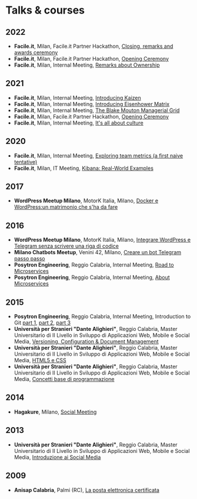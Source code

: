 # Talks & courses

## 2022

* **Facile.it**, Milan, Facile.it Partner Hackathon, [Closing, remarks and awards ceremony](https://www.slideshare.net/parallelit/fp-hackathon-closing-remarks-and-awards-ceremony)
* **Facile.it**, Milan, Facile.it Partner Hackathon, [Opening Ceremony](https://www.slideshare.net/parallelit/facileit-partner-hackathon-2022)
* **Facile.it**, Milan, Internal Meeting, [Remarks about Ownership](https://www.slideshare.net/parallelit/remarks-about-ownership)

## 2021

* **Facile.it**, Milan, Internal Meeting, [Introducing Kaizen](https://www.slideshare.net/parallelit/introducing-kaizen)
* **Facile.it**, Milan, Internal Meeting, [Introducing Eisenhower Matrix](https://www.slideshare.net/parallelit/introducing-eisenhower-matrix)
* **Facile.it**, Milan, Internal Meeting, [The Blake Mouton Managerial Grid](https://www.slideshare.net/parallelit/the-blake-mouton-managerial-grid-249491395)
* **Facile.it**, Milan, Facile.it Partner Hackathon, [Opening Ceremony](https://www.slideshare.net/parallelit/facileit-partner-hackathon-kickoff-249341159)
* **Facile.it**, Milan, Internal Meeting, [It's all about culture](https://www.slideshare.net/parallelit/its-all-about-culture)

## 2020

* **Facile.it**, Milan, Internal Meeting, [Exploring team metrics (a first naive tentative)](https://www.slideshare.net/parallelit/exploring-team-metrics-a-first-naive-tentative-239509493)
* **Facile.it**, Milan, IT Meeting, [Kibana: Real-World Examples](https://www.slideshare.net/parallelit/kibana-realworld-examples)

## 2017

* **WordPress Meetup Milano**, MotorK Italia, Milano, [Docker e WordPress:un matrimonio che s'ha da fare](https://github.com/salvatorecordiano/talks/tree/master/slide/2017/20170221_WordPress_Meetup_Milano)

## 2016

* **WordPress Meetup Milano**, MotorK Italia, Milano, [Integrare WordPress e Telegram senza scrivere una riga di codice](https://github.com/salvatorecordiano/talks/tree/master/slide/2016/20161011_WordPress_Meetup_Milano)
* **Milano Chatbots Meetup**, Venini 42, Milano, [Creare un bot Telegram passo passo](https://github.com/salvatorecordiano/talks/tree/master/slide/2016/20160929_Milano_Chatbots_Meetup)
* **Posytron Engineering**, Reggio Calabria, Internal Meeting, [Road to Microservices](https://www.slideshare.net/parallelit/road-to-microservices)
* **Posytron Engineering**, Reggio Calabria, Internal Meeting, [About Microservices](https://www.slideshare.net/parallelit/about-microservices)

## 2015

* **Posytron Engineering**, Reggio Calabria, Internal Meeting, Introduction to Git [part 1](https://www.slideshare.net/parallelit/introduction-to-git-54336323), [part 2](https://www.slideshare.net/parallelit/introduction-to-git-part-2), [part 3](https://www.slideshare.net/parallelit/introduction-to-git-part-3)
* **Università per Stranieri "Dante Alighieri"**, Reggio Calabria, Master Universitario di II Livello in Sviluppo di Applicazioni Web, Mobile e Social Media, [Versioning, Configuration & Document Management](https://www.slideshare.net/parallelit/corso-di-version-configuration-document-management)
* **Università per Stranieri "Dante Alighieri"**, Reggio Calabria, Master Universitario di II Livello in Sviluppo di Applicazioni Web, Mobile e Social Media, [HTML5 e CSS](https://www.slideshare.net/parallelit/ma-sem-html5ecssreduced)
* **Università per Stranieri "Dante Alighieri"**, Reggio Calabria, Master Universitario di II Livello in Sviluppo di Applicazioni Web, Mobile e Social Media, [Concetti base di programmazione](https://www.slideshare.net/parallelit/corso-di-concetti-base-di-programmazione)

## 2014

* **Hagakure**, Milano, [Social Meeting](https://www.slideshare.net/parallelit/social-meeting)

## 2013

* **Università per Stranieri "Dante Alighieri"**, Reggio Calabria, Master Universitario di II Livello in Sviluppo di Applicazioni Web, Mobile e Social Media, [Introduzione ai Social Media](https://www.slideshare.net/parallelit/introduzione-ai-social-media-67545124)

## 2009

* **Anisap Calabria**, Palmi (RC), [La posta elettronica certificata](https://www.slideshare.net/parallelit/la-posta-elettronica-certificata-pec)
